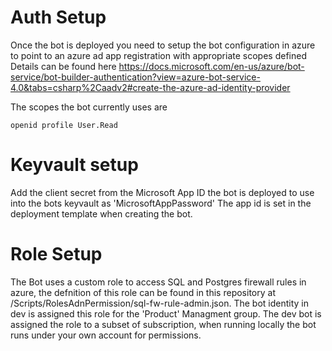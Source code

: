 # Auth Setup
Once the bot is deployed you need to setup the bot configuration in azure to point to an azure ad app registration with appropriate scopes defined
Details can be found here https://docs.microsoft.com/en-us/azure/bot-service/bot-builder-authentication?view=azure-bot-service-4.0&tabs=csharp%2Caadv2#create-the-azure-ad-identity-provider

The scopes the bot currently uses are
```
openid profile User.Read
```

# Keyvault setup

Add the client secret from the Microsoft App ID the bot is deployed to use into the bots keyvault as 'MicrosoftAppPassword'
The app id is set in the deployment template when creating the bot.


# Role Setup

The Bot uses a custom role to access SQL and Postgres firewall rules in azure, the defnition of this role can be found in this repository at /Scripts/RolesAdnPermission/sql-fw-rule-admin.json. The bot identity in dev is assigned this role for the 'Product' Managment group. The dev bot is assigned the role to a subset of subscription, when running locally the bot runs under your own account for permissions.
